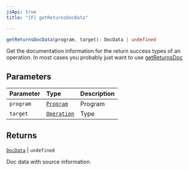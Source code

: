 ```yaml
---
jsApi: true
title: "[F] getReturnsDocData"

---
```

```ts
getReturnsDocData(program, target): DocData | undefined
```

Get the documentation information for the return success types of an operation. In most cases you probably just want to use [getReturnsDoc](getReturnsDoc.md)

## Parameters

| Parameter | Type | Description |
| :------ | :------ | :------ |
| `program` | [`Program`](../interfaces/Program.md) | Program |
| `target` | [`Operation`](../interfaces/Operation.md) | Type |

## Returns

[`DocData`](../interfaces/DocData.md) \| `undefined`

Doc data with source information.

